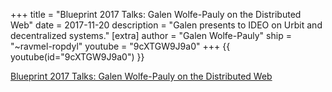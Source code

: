 +++
title = "Blueprint 2017 Talks: Galen Wolfe-Pauly on the Distributed Web"
date = 2017-11-20
description = "Galen presents to IDEO on Urbit and decentralized systems."
[extra]
author = "Galen Wolfe-Pauly"
ship = "~ravmel-ropdyl"
youtube = "9cXTGW9J9a0"
+++
{{ youtube(id="9cXTGW9J9a0") }}

[Blueprint 2017 Talks: Galen Wolfe-Pauly on the Distributed Web](https://www.youtube.com/watch?v=9cXTGW9J9a0)
